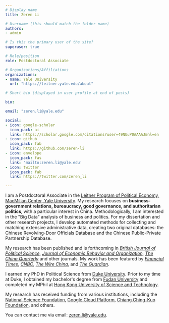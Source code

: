 ```yaml
---
# Display name
title: Zeren Li

# Username (this should match the folder name)
authors:
- admin

# Is this the primary user of the site?
superuser: true

# Role/position
role: Postdoctoral Associate

# Organizations/Affiliations
organizations:
- name: Yale University
  url: "https://leitner.yale.edu/about"

# Short bio (displayed in user profile at end of posts)

bio: 

email: "zeren.li@yale.edu"

social:
- icon: google-scholar
  icon_pack: ai
  link: https://scholar.google.com/citations?user=49NUuP0AAAAJ&hl=en
- icon: github
  icon_pack: fab
  link: https://github.com/zeren-li
- icon: envelope
  icon_pack: fas
  link: 'mailto:zeren.li@yale.edu'
- icon: twitter
  icon_pack: fab
  link: https://twitter.com/zeren_li

---
```

I am a Postdoctoral Associate in the [Leitner Program of Political Economy, MacMillan Center, Yale University](https://leitner.yale.edu/). My research focuses on **business-government relations, bureaucracy, good governance, and authoritarian politics**, with a particular interest in China. Methodologically, I am interested in the "Big Data" analysis of business and politics. For my dissertation and other research projects, I develop automated methods for collecting and matching extensive administrative data, creating two original databases: the Chinese Revolving-Door Officials Database and the Chinese Public-Private Partnership Database. 

My research has been published and is forthcoming in [*British Journal of Political Science*](https://www.cambridge.org/core/journals/british-journal-of-political-science), [*Journal of Economic Behavior and Organization*](https://www.sciencedirect.com/science/article/pii/S0167268123000987?utm_campaign=STMJ_AUTH_SERV_PUBLISHED&utm_medium=email&utm_acid=248459168&SIS_ID=&dgcid=STMJ_AUTH_SERV_PUBLISHED&CMX_ID=&utm_in=DM368176&utm_source=AC_),
 [*The China Quarterly*](https://www.dropbox.com/s/fnk9xi11ssejcwm/Markets_Under_Mao.pdf?dl=0) and other journals. My work has been featured by [*Financial Times*](https://www.ft.com/search?q=zeren+li), [*CNBC*](https://www.cnbc.com/2021/08/19/lobbying-china-firms-cant-influence-government-like-us-companies-do.html), [*The Wire China*](https://www.thewirechina.com/2023/01/29/chinese-entrepreneurs/), and [*The Guardian*](https://www.theguardian.com/world/2023/apr/19/unsafe-at-the-top-chinas-anti-graft-drive-targets-billionaires-and-bankers).

I earned my PhD in Political Science from [Duke University](https://www.duke.edu/). Prior to my time at Duke, I obtained my bachelor's degree from [Fudan University](https://www.fudan.edu.cn/en/) and completed my MPhil at [Hong Kong University of Science and Technology](https://www.ust.hk/).

My research has received funding from various institutions, including the [National Science Foundation](https://politicalsciencenow.com/meet-zeren-li-2020-apsa-doctoral-dissertation-research-improvement-grantee/), [Google Cloud Platform](https://cloud.google.com/), [Chiang Ching-Kuo Foundation](http://cckf.org/en/news/2020060103), and others.

You can contact me via email: [zeren.li@yale.edu](mailto:zeren.li@yale.edu).


